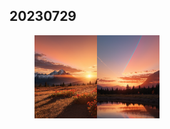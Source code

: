 ## 20230729
<figure>
<img src="https://github.com/eric-projects/Stable-Diffusion-Pictures/blob/main/2023/20230729/1671272707-风景-天空，山.png" width="100px"><img src="https://github.com/eric-projects/Stable-Diffusion-Pictures/blob/main/2023/20230729/1671272704-风景-天空，湖水.png" width="100px">
</figure>

#

